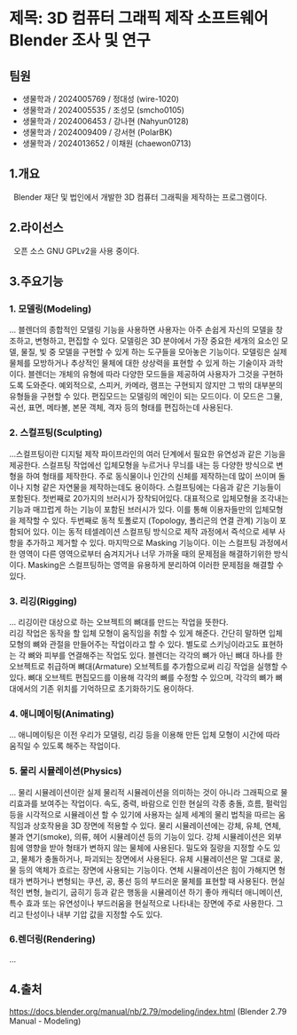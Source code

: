 # 제목: 3D 컴퓨터 그래픽 제작 소프트웨어 Blender 조사 및 연구

## 팀원     
* 생물학과 / 2024005769 / 정대성 (wire-1020)  
* 생물학과 / 2024005535 / 조성모 (smcho0105)   
* 생물학과 / 2024006453 / 강나현 (Nahyun0128)   
* 생물학과 / 2024009409 / 강서현 (PolarBK)    
* 생물학과 / 2024013652 / 이채원 (chaewon0713)

## 1.개요   
&nbsp; Blender 재단 및 법인에서 개발한 3D 컴퓨터 그래픽을 제작하는 프로그램이다.

## 2.라이선스   
&nbsp; 오픈 소스 GNU GPLv2을 사용 중이다.

## 3.주요기능   
### 1. 모델링(Modeling)   
...   블렌더의 종합적인 모델링 기능을 사용하면 사용자는 아주 손쉽게 자신의 모델을 창조하고, 변형하고, 편집할 수 있다.
모델링은 3D 분야에서 가장 중요한 세개의 요소인 모델, 물질, 빛 중 모델을 구현할 수 있게 하는 도구들을 모아놓은 기능이다. 모델링은 실제 물체를 모방하거나 추상적인 물체에 대한 상상력을 표현할 수 있게 하는 기술이자 과학이다. 블렌더는 개체의 유형에 따라 다양한 모드들을 제공하여 사용자가 그것을 구현하도록 도와준다. 예외적으로, 스피커, 카메라, 램프는 구현되지 않지만 그 밖의 대부분의 유형들을 구현할 수 있다. 
편집모드는 모델링의 메인이 되는 모드이다. 이 모드은 그물, 곡선, 표면, 메타볼, 본문 객체, 격자 등의 형태를 편집하는데 사용된다.    
### 2. 스컬프팅(Sculpting)   
...스컬프팅이란 디지털 제작 파이프라인의 여러 단계에서 필요한 유연성과 같은 기능을 제공한다. 스컬프팅 작업에선 입체모형을 누르거나 무늬를 내는 등 다양한 방식으로 변형을 하여 형태를 제작한다. 주로 동식물이나 인간의 신체를 제작하는데 많이 쓰이며 돌이나 지형 같은 자연물을 제작하는데도 용이하다. 
스컬프팅에는 다음과 같은 기능들이 포함된다. 첫번째로 20가지의 브러시가 장착되어있다. 대표적으로 입체모형을 조각내는 기능과 매끄럽게 하는 기능이 포함된 브러시가 있다. 이를 통해 이용자들만의 입체모형을 제작할 수 있다.
 두번째로 동적 토폴로지 (Topology, 폴리곤의 연결 관계) 기능이 포함되어 있다. 이는 동적 테셀레이션 스컬프팅 방식으로 제작 과정에서 즉석으로 세부 사항을 추가하고 제거할 수 있다.
 마지막으로 Masking 기능이다. 이는 스컬프팅 과정에서 한 영역이 다른 영역으로부터 숨겨지거나 너무 가까울 때의 문제점을 해결하기위한 방식이다. Masking은 스컬프팅하는 영역을 유용하게 분리하여 이러한 문제점을 해결할 수 있다.   
### 3. 리깅(Rigging)   
...   리깅이란 대상으로 하는 오브젝트의 뼈대를 만드는 작업을 뜻한다.   
리깅 작업은 동작을 할 입체 모형이 움직임을 취할 수 있게 해준다. 간단히 말하면 입체 모형의 뼈와 관절을 만들어주는 작업이라고 할 수 있다. 별도로 스키닝이라고도 표현하는 각 뼈와 피부를 연결해주는 작업도 있다. 블렌더는 각각의 뼈가 아닌 뼈대 하나를 한 오브젝트로 취급하며 뼈대(Armature) 오브젝트를 추가함으로써 리깅 작업을 실행할 수 있다. 뼈대 오브젝트 편집모드를 이용해 각각의 뼈를 수정할 수 있으며, 각각의 뼈가 뼈대에서의 기존 위치를 기억하므로 초기화하기도 용이하다. 
### 4. 애니메이팅(Animating)   
...   애니메이팅은 이전 우리가 모델링, 리깅 등을 이용해 만든 입체 모형이 시간에 따라 움직일 수 있도록 해주는 작업이다. 
### 5. 물리 시뮬레이션(Physics)   
...  물리 시뮬레이션이란 실제 물리적 시뮬레이션을 의미하는 것이 아니라 그래픽으로 물리효과를 보여주는 작업이다. 속도, 중력, 바람으로 인한 현실의 각종 충돌, 흐름, 펄럭임 등을 시각적으로 시뮬레이션 할 수 있기에 사용자는 실제 세계의 물리 법칙을 따르는 움직임과 상호작용을 3D 장면에 적용할 수 있다. 
 물리 시뮬레이션에는 강체, 유체, 연체, 불과 연기(smoke), 의류, 헤어 시뮬레이션 등의 기능이 있다. 강체 시뮬레이션은 외부 힘에 영향을 받아 형태가 변하지 않는 물체에 사용된다. 밀도와 질량을 지정할 수도 있고, 물체가 충돌하거나, 파괴되는 장면에서 사용된다. 
 유체 시뮬레이션은 말 그대로 꿀, 물 등의 액체가 흐르는 장면에 사용되는 기능이다. 
 연체 시뮬레이션은 힘이 가해지면 형태가 변하거나 변형되는 쿠션, 공, 풍선 등의 부드러운 물체를 표현할 때 사용된다. 현실적인 변형, 늘리기, 굽히기 등과 같은 행동을 시뮬레이션 하기 좋아 캐릭터 애니메이션, 특수 효과 또는 유연성이나 부드러움을 현실적으로 나타내는 장면에 주로 사용한다. 그리고 탄성이나 내부 기압 값을 지정할 수도 있다.
### 6.렌더링(Rendering)
...    

## 4.출처
https://docs.blender.org/manual/nb/2.79/modeling/index.html (Blender 2.79 Manual - Modeling)
